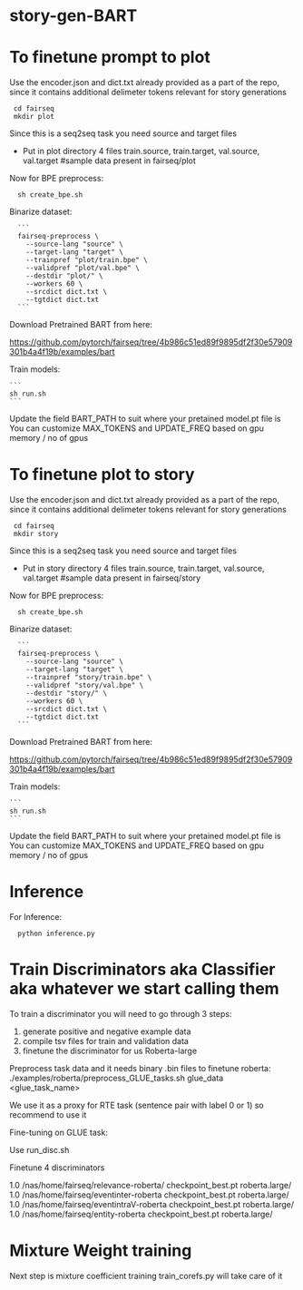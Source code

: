 # story-gen-BART


To finetune prompt to plot
==========================================================================================

Use the encoder.json and dict.txt already provided as a part of the repo, since it contains additional delimeter tokens relevant for story generations

 ```
  cd fairseq
  mkdir plot
 ```
 
 Since this is a seq2seq task you need source and target files
  - Put in plot directory 4 files train.source, train.target, val.source, val.target
  #sample data present in fairseq/plot
 
 Now for BPE preprocess:
  ```
    sh create_bpe.sh
  ```

Binarize dataset:

      ```
      fairseq-preprocess \
        --source-lang "source" \
        --target-lang "target" \
        --trainpref "plot/train.bpe" \
        --validpref "plot/val.bpe" \
        --destdir "plot/" \
        --workers 60 \
        --srcdict dict.txt \
        --tgtdict dict.txt
      ```

Download Pretrained BART from here:

https://github.com/pytorch/fairseq/tree/4b986c51ed89f9895df2f30e57909301b4a4f19b/examples/bart


Train models:

    ```
    sh run.sh
    ```

Update the field BART_PATH to suit where your pretained model.pt file is
You can customize  MAX_TOKENS and UPDATE_FREQ based on gpu memory / no of gpus

To finetune plot to story
==========================================================================================

Use the encoder.json and dict.txt already provided as a part of the repo, since it contains additional delimeter tokens relevant for story generations

 ```
  cd fairseq
  mkdir story
 ```
 
 Since this is a seq2seq task you need source and target files
  - Put in story directory 4 files train.source, train.target, val.source, val.target
  #sample data present in fairseq/story


 Now for BPE preprocess:
  ```
    sh create_bpe.sh
  ```

Binarize dataset:

      ```
      fairseq-preprocess \
        --source-lang "source" \
        --target-lang "target" \
        --trainpref "story/train.bpe" \
        --validpref "story/val.bpe" \
        --destdir "story/" \
        --workers 60 \
        --srcdict dict.txt \
        --tgtdict dict.txt
      ```

Download Pretrained BART from here:

https://github.com/pytorch/fairseq/tree/4b986c51ed89f9895df2f30e57909301b4a4f19b/examples/bart


Train models:

    ```
    sh run.sh
    ```

Update the field BART_PATH to suit where your pretained model.pt file is
You can customize  MAX_TOKENS and UPDATE_FREQ based on gpu memory / no of gpus


Inference
================================================
For Inference:

  ```
    python inference.py
  ```
 
Train Discriminators aka Classifier aka whatever we start calling them
================================================

To train a discriminator you will need to go through 3 steps:
1) generate positive and negative example data
2) compile tsv files for train and validation data
3) finetune the discriminator for us Roberta-large

Preprocess task data and it needs binary .bin files to finetune roberta:
./examples/roberta/preprocess_GLUE_tasks.sh glue_data <glue_task_name>

We use it as a proxy for RTE task (sentence pair with label 0 or 1) so recommend to use it

Fine-tuning on GLUE task:

Use run_disc.sh


Finetune 4 discriminators

1.0 /nas/home/fairseq/relevance-roberta/  checkpoint_best.pt  roberta.large/
1.0 /nas/home/fairseq/eventinter-roberta  checkpoint_best.pt  roberta.large/
1.0 /nas/home/fairseq/eventintraV-roberta checkpoint_best.pt  roberta.large/
1.0 /nas/home/fairseq/entity-roberta  checkpoint_best.pt  roberta.large/


Mixture Weight training
================================================

Next step is mixture coefficient training
train_corefs.py will take care of it

